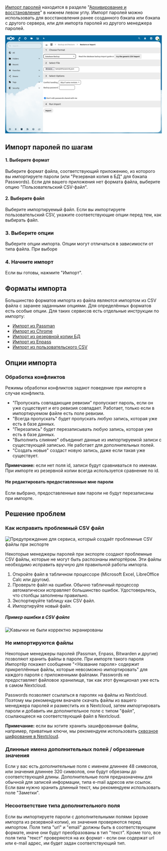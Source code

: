 [Импорт паролей](web+passlink://goto/backup/import) находится в разделе "[Архивирование и восстановление]((web+passlink://goto/backup))" в нижнем левом углу.
Импорт паролей можно использовать для восстановления ранее созданного бэкапа или бэкапа с другого сервера, или для импорта паролей из другого менеджера паролей.

![Импорт паролей](_files/import-section.png)

## Импорт паролей по шагам
#### 1. Выберите формат
Выберите формат файла, соответствующий приложению, из которого вы импортируете пароли (или "Резервная копия в БД" для бэкапа Passwords).
Если для вашего приложения нет формата файла, выберите опцию "Пользовательский CSV-файл".

#### 2. Выберите файл
Выберите импортируемый файл.
Если вы импортируете пользовательский CSV, укажите соответствующие опции перед тем, как выбирать файл.

### 3. Выберите опции
Выберите опции импорта.
Опции могут отличаться в зависимости от типа файла.
При выборе

### 4. Начните импорт
Если вы готовы, нажмите "Импорт".

## Форматы импорта
Большинство форматов импорта из файла являются импортом из CSV файла с заранее заданными опциями.
Для определённых форматов есть особые опции.
Для таких сервисов есть отдельные инструкции по импорту:
- [Импорт из Passman](./Import/Import-from-Passman)
- [Импорт из Chrome](./Import/Import-from-Chrome)
- [Импорт из резервной копии БД](./Import/Import-from-Backup)
- [Импорт из Enpass](./Import/Import-from-Enpass)
- [Импорт из пользовательского CSV](./Import/Import-from-custom-CSV)

## Опции импорта
### Обработка конфликтов
Режимы обработки конфликтов задают поведение при импорте в случае конфликта.
- "Пропускать совпадающие ревизии" пропускает пароль, если он уже существует и его ревизия совпадает. Работает, только если в импортируемом файле есть поле ревизии.
- "Всегда пропускать" будет пропускать любую запись, которая уже есть в базе данных.
- "Перезапись" будет перезаписывать любую запись, которая уже есть в базе данных.
- "Выполнить слияние" объединит данные из импортируемой записи с существующей записью. Не работает для дополнительных полей.
- "Создать новые" создаст новую запись, даже если такая уже существует.

**Примечание:** если нет поля id, записи будут сравниваться по именам. При импорте из резервной копии всегда используется сравнение по id.

#### Не редактировать предоставленные мне пароли
Если выбрано, предоставленные вам пароли не будут перезаписаны при импорте.

## Решение проблем
### Как исправить проблемный CSV файл
![Предупреждение для сервиса, который создаёт проблемные CSV файлы при экспорте](_files/import-faulty-csv.png)

Некоторые менеджеры паролей при экспорте создают проблемные CSV файлы, которые не могут быть распознаны импортёром.
Эти файлы необходимо исправить вручную для правильной работы импорта.

1. Откройте файл в табличном процессоре (Microsoft Excel, LibreOffice Calc или другом).
2. Проверьте файл на ошибки. Обычно табличный процессор автоматически исправляет большинство ошибок. Удостоверьтесь, что столбцы заполнены правильно.
3. Экспортируйте таблицу как CSV файл.
4. Импортируйте новый файл.

##### Пример ошибки в CSV файле
![Кавычки не были корректно экранированы](_files/import-faulty-csv-error.png)

### Не импортируются файлы
Некоторые менеджеры паролей (Passman, Enpass, Bitwarden и другие) позволяют хранить файлы в пароле.
При импорте такого пароля Импортёр покажет сообщение "<Название пароля> содержит прикреплённые файлы, которые невозможно импортировать" для каждого пароля с приложенными файлами.
Passwords не предоставляет файловое хранилище, так как этот функционал уже есть в самом Nextcloud.

Passwords позволяет ссылаться в паролях на файлы из Nextcloud. Поэтому мы рекомендуем вначале скачать файлы из вашего менеджера паролей и разместить их в Nextcloud, затем импортировать пароли и добавить им дополнительное поле с типом "файл", ссылающееся на соответствующий файл в Nextcloud.

**Примечание:** если вы хотите хранить зашифрованные файлы, например, приватные ключи, мы рекомендуем использовать [сквозное шифрование в Nextcloud](https://nextcloud.com/endtoend/).

### Длинные имена дополнительных полей / обрезанные значения
Если у вас есть дополнительные поля с именем длиннее 48 символов, или значения длиннее 320 символов, они будут обрезаны до соответствующей длины.
Дополнительные поля предназначены для обычной для записей информации, типа e-mail адресов или ссылок.
Если вам нужно хранить длинный текст, мы рекомендуем использовать поле "Заметки".

### Несоответствие типа дополнительного поля
Если вы импортируете пароли с дополнительными полями (кроме импорта из резервной копии), их значения проверяются перед импортом.
Поля типа "url" и "email" должны быть в соответствующем формате, иначе они будут преобразованы в тип "текст".
Кроме того, все поля типа "текст" проверяются на их формат - если они содержат url или e-mail адрес, им будет задан соответствующий тип.

